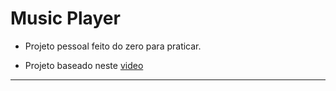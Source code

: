 # Music Player

- Projeto pessoal feito do zero para praticar.

- Projeto baseado neste [video](https://www.youtube.com/watch?v=Zf_psaJ-wP4)

-----------------------------------------
